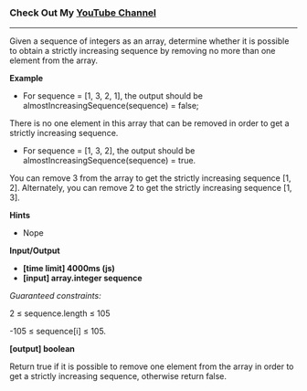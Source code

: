 ### Check Out My [YouTube Channel](https://www.YouTube.com/CodingTutorials360)

---

Given a sequence of integers as an array, determine whether it is possible to obtain a strictly increasing sequence by removing no more than one element from the array.

**Example**

- For sequence = [1, 3, 2, 1], the output should be
  almostIncreasingSequence(sequence) = false;

There is no one element in this array that can be removed in order to get a strictly increasing sequence.

- For sequence = [1, 3, 2], the output should be
  almostIncreasingSequence(sequence) = true.

You can remove 3 from the array to get the strictly increasing sequence [1, 2]. Alternately, you can remove 2 to get the strictly increasing sequence [1, 3].

**Hints**

- Nope

**Input/Output**

- **[time limit] 4000ms (js)**
- **[input] array.integer sequence**

_Guaranteed constraints:_

2 ≤ sequence.length ≤ 105

-105 ≤ sequence[i] ≤ 105.

**[output] boolean**

Return true if it is possible to remove one element from the array in order to get a strictly increasing sequence, otherwise return false.
